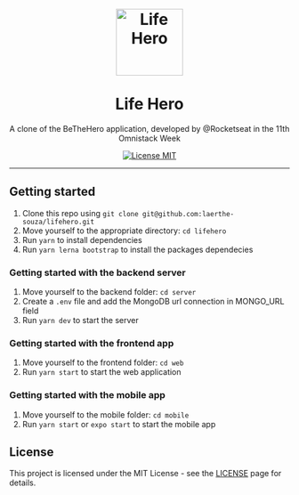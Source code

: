 <h1 align="center">
<br>
  <img src='https://svgshare.com/i/TML.svg' title='Life Hero' width="120" />
<br>
<br>
Life Hero
</h1>

<p align="center">A clone of the BeTheHero application, developed by @Rocketseat in the 11th Omnistack Week</p>

<p align="center">
  <a href="https://opensource.org/licenses/MIT">
    <img src="https://img.shields.io/badge/License-MIT-blue.svg" alt="License MIT">
  </a>
</p>

<hr />

## Getting started

1. Clone this repo using `git clone git@github.com:laerthe-souza/lifehero.git`
2. Move yourself to the appropriate directory: `cd lifehero`<br />
3. Run `yarn` to install dependencies<br />
4. Run `yarn lerna bootstrap` to install the packages dependecies

### Getting started with the backend server

1. Move yourself to the backend folder: `cd server`
2. Create a `.env` file and add the MongoDB url connection in MONGO_URL field
3. Run `yarn dev` to start the server

### Getting started with the frontend app

1. Move yourself to the frontend folder: `cd web`
2. Run `yarn start` to start the web application

### Getting started with the mobile app

1. Move yourself to the mobile folder: `cd mobile`
2. Run `yarn start` or `expo start` to start the mobile app

## License

This project is licensed under the MIT License - see the [LICENSE](https://opensource.org/licenses/MIT) page for details.
